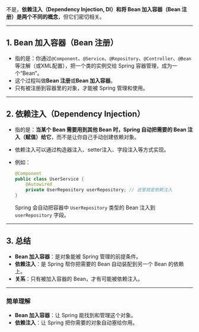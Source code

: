 不是，**依赖注入（Dependency Injection, DI）和将 Bean 加入容器（Bean 注册）是两个不同的概念**，但它们密切相关。

---

## 1. Bean 加入容器（Bean 注册）

- 指的是：你通过`@Component`、`@Service`、`@Repository`、`@Controller`、`@Bean`等注解（或XML配置），把一个类的实例交给 Spring 容器管理，成为一个“Bean”。
- 这个过程叫做**Bean 注册**或**Bean 加入容器**。
- 只有被注册到容器里的对象，才能被 Spring 管理和使用。

---

## 2. 依赖注入（Dependency Injection）

- 指的是：**当某个 Bean 需要用到其他 Bean 时，Spring 自动把需要的 Bean 注入（赋值）给它**，而不是让你自己手动创建依赖对象。
- 依赖注入可以通过构造器注入、setter注入、字段注入等方式实现。
- 例如：

  ```java
  @Component
  public class UserService {
      @Autowired
      private UserRepository userRepository; // 这里就是依赖注入
  }
  ```

  Spring 会自动把容器中 `UserRepository` 类型的 Bean 注入到 `userRepository` 字段。

---

## 3. 总结

- **Bean 加入容器**：是对象能被 Spring 管理的前提条件。
- **依赖注入**：是 Spring 帮你把需要的 Bean 自动装配到另一个 Bean 的依赖上。
- **关系**：只有被加入容器的 Bean，才有可能被依赖注入。

---

### 简单理解

- **Bean 加入容器**：让 Spring 能找到和管理这个对象。
- **依赖注入**：让 Spring 把你需要的对象自动塞给你用。


